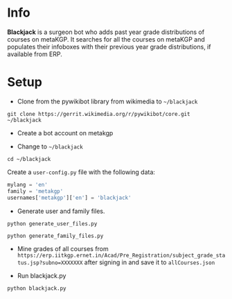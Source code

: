 Info
===
**Blackjack** is a surgeon bot who adds past year grade distributions of courses on metaKGP. It searches for all the courses on metaKGP and populates their infoboxes with their previous year grade distributions, if available from ERP.


Setup
=====

* Clone from the pywikibot library from wikimedia to  `~/blackjack`
```
git clone https://gerrit.wikimedia.org/r/pywikibot/core.git ~/blackjack
```

* Create a bot account on metakgp

* Change to `~/blackjack`
```
cd ~/blackjack
```
Create a `user-config.py` file with the following data:
```python
mylang = 'en'
family = 'metakgp'
usernames['metakgp']['en'] = 'blackjack'
```

* Generate user and family files.
```
python generate_user_files.py
```
```
python generate_family_files.py
```

* Mine grades of all courses from `https://erp.iitkgp.ernet.in/Acad/Pre_Registration/subject_grade_status.jsp?subno=XXXXXXX` after signing in and save it to `allCourses.json`

* Run blackjack.py
```
python blackjack.py
```
